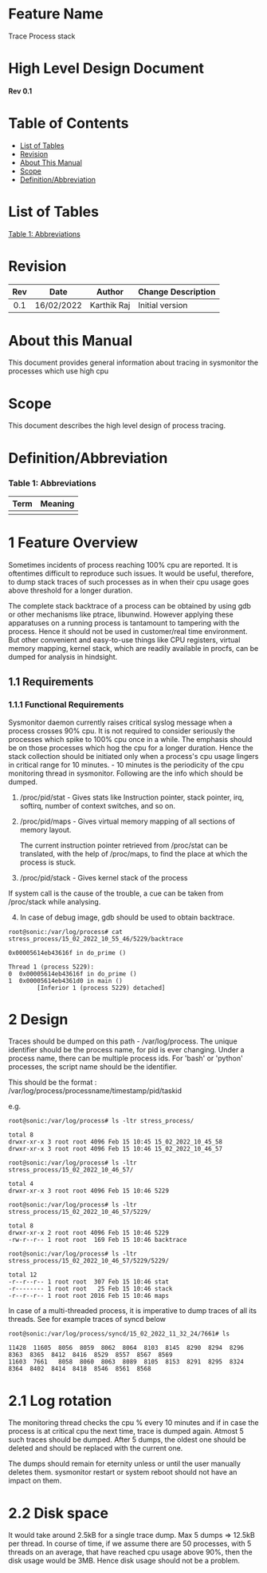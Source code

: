 # Feature Name
Trace Process stack
# High Level Design Document
#### Rev 0.1

# Table of Contents
  * [List of Tables](#list-of-tables)
  * [Revision](#revision)
  * [About This Manual](#about-this-manual)
  * [Scope](#scope)
  * [Definition/Abbreviation](#definitionabbreviation)
  
# List of Tables
[Table 1: Abbreviations](#table-1-abbreviations)

# Revision
| Rev |     Date    |       Author       | Change Description                |
|:---:|:-----------:|:------------------:|-----------------------------------|
| 0.1 | 16/02/2022  |   Karthik Raj        | Initial version                   |

# About this Manual
This document provides general information about tracing in sysmonitor the processes which use high cpu

# Scope
This document describes the high level design of process tracing.

# Definition/Abbreviation

### Table 1: Abbreviations
| **Term**                 | **Meaning**                         |
|--------------------------|-------------------------------------|
|                          |                                     |

# 1 Feature Overview

Sometimes incidents of process reaching 100% cpu are reported. It is oftentimes difficult to reproduce such issues. It would be useful, therefore, to dump stack traces of such processes as in when their cpu usage goes above threshold for a longer duration.

The complete stack backtrace of a process can be obtained by using gdb or other mechanisms like ptrace, libunwind. However applying these apparatuses on a running process is
tantamount to tampering with the process. Hence it should not be used in customer/real time environment. But other convenient and easy-to-use things like CPU registers,
virtual memory mapping, kernel stack, which are readily available in procfs, can be dumped for analysis in hindsight. 

## 1.1 Requirements

### 1.1.1 Functional Requirements
Sysmonitor daemon currently raises critical syslog message when a process crosses 90% cpu. It is not required to consider seriously the processes which spike to 100% cpu once in a while. The emphasis should be on those processes which hog the cpu for a longer duration. Hence the stack collection should be initiated only when a process's cpu usage lingers in critical range for 10 minutes. - 10 minutes is the periodicity of the cpu monitoring thread in sysmonitor. Following are the info which should be dumped.

1. /proc/pid/stat      -  Gives stats like Instruction pointer, stack pointer, irq, softirq, number of context switches, and so on.
2. /proc/pid/maps      -  Gives virtual memory mapping of all sections of memory layout.

    The current instruction pointer retrieved from /proc/stat can be translated, with the help of /proc/maps, to find the place at which the process is stuck. 

3. /proc/pid/stack     -  Gives kernel stack of the process

  If system call is the cause of the trouble, a cue can be taken from /proc/stack while analysing.

4. In case of debug image, gdb should be used to obtain backtrace. 

```
root@sonic:/var/log/process# cat stress_process/15_02_2022_10_55_46/5229/backtrace

0x00005614eb43616f in do_prime ()

Thread 1 (process 5229):
0  0x00005614eb43616f in do_prime ()
1  0x00005614eb4361d0 in main ()
        [Inferior 1 (process 5229) detached]
```

# 2 Design

Traces should be dumped on this path - /var/log/process. The unique identifier should be the process name, for pid is ever changing. Under a process name, there can be multiple
process ids. For 'bash' or 'python' processes, the script name should be the identifier.

This should be the format : /var/log/process/processname/timestamp/pid/taskid

e.g.

```
root@sonic:/var/log/process# ls -ltr stress_process/

total 8
drwxr-xr-x 3 root root 4096 Feb 15 10:45 15_02_2022_10_45_58
drwxr-xr-x 3 root root 4096 Feb 15 10:46 15_02_2022_10_46_57

root@sonic:/var/log/process# ls -ltr stress_process/15_02_2022_10_46_57/

total 4
drwxr-xr-x 3 root root 4096 Feb 15 10:46 5229

root@sonic:/var/log/process# ls -ltr stress_process/15_02_2022_10_46_57/5229/

total 8
drwxr-xr-x 2 root root 4096 Feb 15 10:46 5229
-rw-r--r-- 1 root root  169 Feb 15 10:46 backtrace

root@sonic:/var/log/process# ls -ltr stress_process/15_02_2022_10_46_57/5229/5229/

total 12
-r--r--r-- 1 root root  307 Feb 15 10:46 stat
-r-------- 1 root root   25 Feb 15 10:46 stack
-r--r--r-- 1 root root 2016 Feb 15 10:46 maps
```

In case of a multi-threaded process, it is imperative to dump traces of all its threads. See for example traces of syncd below

```
root@sonic:/var/log/process/syncd/15_02_2022_11_32_24/7661# ls

11428  11605  8056  8059  8062  8064  8103  8145  8290  8294  8296  8363  8365  8412  8416  8529  8557  8567  8569
11603  7661   8058  8060  8063  8089  8105  8153  8291  8295  8324  8364  8402  8414  8418  8546  8561  8568
```


# 2.1  Log rotation

The monitoring thread checks the cpu % every 10 minutes and if in case the process is at critical cpu the next time, trace is dumped again.
Atmost 5 such traces should be dumped. After 5 dumps, the oldest one should be deleted and should be replaced with the current one.  

The dumps should remain for eternity unless or until the user manually deletes them. sysmonitor restart or system reboot should not have an impact on them. 

# 2.2 Disk space

It would take around 2.5kB for a single trace dump. Max 5 dumps => 12.5kB per thread. In course of time, if we assume there are 50 processes, with 5 threads on an average, that have reached cpu usage above 90%, then the disk usage would be 3MB. Hence disk usage should not be a problem. 
